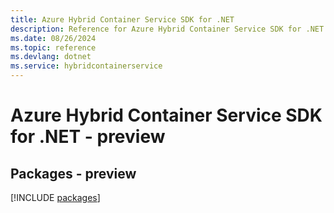 ```yaml
---
title: Azure Hybrid Container Service SDK for .NET
description: Reference for Azure Hybrid Container Service SDK for .NET
ms.date: 08/26/2024
ms.topic: reference
ms.devlang: dotnet
ms.service: hybridcontainerservice
---
```

# Azure Hybrid Container Service SDK for .NET - preview
## Packages - preview
[!INCLUDE [packages](hybrid-container-service-index.md)]